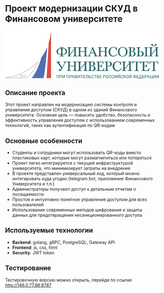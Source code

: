 # Проект модернизации СКУД в Финансовом университете

![Financial University](/profile/logo.svg)

## Описание проекта

Этот проект направлен на модернизацию системы контроля и управления доступом (СКУД) в одном из зданий Финансового университета. Основная цель — повысить удобство, безопасность и эффективность управления доступом с использованием современных технологий, таких как аутентификация по QR-кодам

## Основные особенности

- Студенты и сотрудники могут использовать QR-коды вместо пластиковых карт, которые могут размагнититься или потеряться
- Проект легко интегрируется с текущей инфраструктурой университета, что минимизирует затраты на внедрение
- В проекте представлен универсальный код, который можно интегировать куда угодно (telegram bot, приложение Финансового Университета и т.п.)
- Администраторы получают доступ к детальным отчетам о посещаемости
- Простое и интуитивно понятное управление доступом для всех пользователей
- Использование современных методов шифрования и защиты данных для предотвращения несанкционированного доступа

## Используемые технологии

- **Backend**: golang, gRPC, PostgreSQL, Gateway API
- **Frontend**: js, css, html
- **Security**: JWT token

## Тестирование

Тестировочную версию можно открыть, перейдя по ссылке http://146.0.77.88:8787
